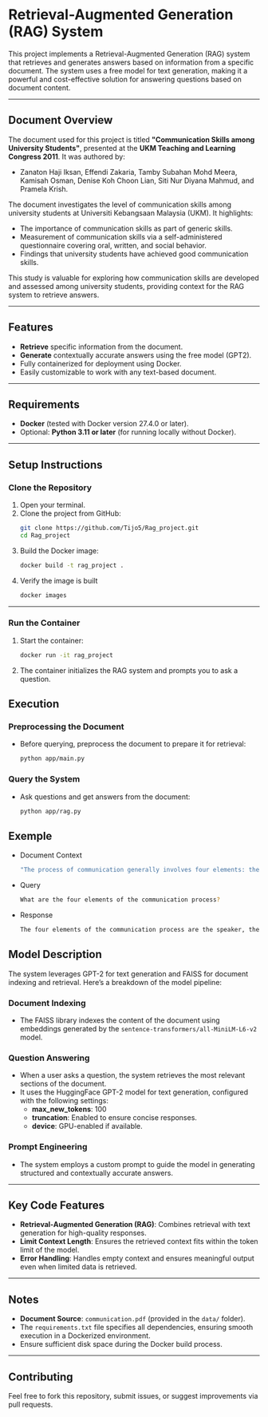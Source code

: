 # Retrieval-Augmented Generation (RAG) System

This project implements a Retrieval-Augmented Generation (RAG) system that retrieves and generates answers based on information from a specific document. The system uses a free model for text generation, making it a powerful and cost-effective solution for answering questions based on document content.

---

## Document Overview

The document used for this project is titled **"Communication Skills among University Students"**, presented at the **UKM Teaching and Learning Congress 2011**. It was authored by:

- Zanaton Haji Iksan, Effendi Zakaria, Tamby Subahan Mohd Meera, Kamisah Osman, Denise Koh Choon Lian, Siti Nur Diyana Mahmud, and Pramela Krish.

The document investigates the level of communication skills among university students at Universiti Kebangsaan Malaysia (UKM). It highlights:

- The importance of communication skills as part of generic skills.
- Measurement of communication skills via a self-administered questionnaire covering oral, written, and social behavior.
- Findings that university students have achieved good communication skills.

This study is valuable for exploring how communication skills are developed and assessed among university students, providing context for the RAG system to retrieve answers.

---

## Features
- **Retrieve** specific information from the document.
- **Generate** contextually accurate answers using the free model (GPT2).
- Fully containerized for deployment using Docker.
- Easily customizable to work with any text-based document.

---

## Requirements
- **Docker** (tested with Docker version 27.4.0 or later).
- Optional: **Python 3.11 or later** (for running locally without Docker).

---

## Setup Instructions

### Clone the Repository
1. Open your terminal.
2. Clone the project from GitHub:
   ```bash
   git clone https://github.com/Tijo5/Rag_project.git
   cd Rag_project
3. Build the Docker image:
   ```bash
   docker build -t rag_project .
5. Verify the image is built
   ```bash
   docker images

---

### Run the Container
1. Start the container:
   ```bash
   docker run -it rag_project
3. The container initializes the RAG system and prompts you to ask a question.


## Execution

### Preprocessing the Document
- Before querying, preprocess the document to prepare it for retrieval:
  ```bash
  python app/main.py


### Query the System
- Ask questions and get answers from the document:
  ```bash
  python app/rag.py

## Exemple

- Document Context

  ```bash
  "The process of communication generally involves four elements: the speaker, the receiver, the communication channel, and feedback."

- Query

   ```bash
   What are the four elements of the communication process?

- Response
   ```bash
   The four elements of the communication process are the speaker, the receiver, the communication channel, and feedback.

## Model Description

The system leverages GPT-2 for text generation and FAISS for document indexing and retrieval. Here’s a breakdown of the model pipeline:

### Document Indexing
- The FAISS library indexes the content of the document using embeddings generated by the `sentence-transformers/all-MiniLM-L6-v2` model.

### Question Answering
- When a user asks a question, the system retrieves the most relevant sections of the document.
- It uses the HuggingFace GPT-2 model for text generation, configured with the following settings:
  - **max_new_tokens**: 100
  - **truncation**: Enabled to ensure concise responses.
  - **device**: GPU-enabled if available.

### Prompt Engineering
- The system employs a custom prompt to guide the model in generating structured and contextually accurate answers.

---

## Key Code Features
- **Retrieval-Augmented Generation (RAG)**: Combines retrieval with text generation for high-quality responses.
- **Limit Context Length**: Ensures the retrieved context fits within the token limit of the model.
- **Error Handling**: Handles empty context and ensures meaningful output even when limited data is retrieved.

---

## Notes
- **Document Source**: `communication.pdf` (provided in the `data/` folder).
- The `requirements.txt` file specifies all dependencies, ensuring smooth execution in a Dockerized environment.
- Ensure sufficient disk space during the Docker build process.

---

## Contributing
Feel free to fork this repository, submit issues, or suggest improvements via pull requests.



